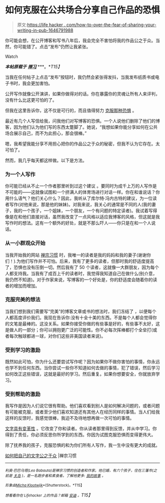 # 如何克服在公共场合分享自己作品的恐惧

> 原文:[https://life hacker . com/how-to-over-the-fear-of-sharing-your-writing-in-pub-1646791988](https://lifehacker.com/how-to-overcome-the-fear-of-sharing-your-writing-in-pub-1646791988)

你可能会想，在公开博客和写书八年后，我会完全不害怕将我的作品公之于众。当然，你可能错了。点击“发布”仍然让我紧张。

Watch

***本帖原载于*** [***禅习***](http://zenhabits.net/public/) ***。**T15】*

当我在任何帖子上点击“发布”按钮时，我仍然会紧张得发抖，当我发布纸质书或电子书时，我会更加害怕。

公开写作就像公开演讲，如果你做得对的话。你在暴露你的灵魂让所有人来评判，没有什么比这更可怕的了。

但我在这里告诉你，这不仅是可行的，而且值得努力 [克服那种恐惧](https://lifehacker.com/how-to-feel-confident-sharing-your-creative-work-in-pub-1490089104) 。

最近有几个人写信给我，问我他们对写博客的恐惧。一个人说他们删除了他们的博客，因为他们认为他们写的东西太蹩脚了。她说，“我想如果你能分享如何在公共场合展示自己，而不为此担心，那会很棒。”

嗯，我希望我能分享不用担心把你的作品公之于众的秘密，但我不认为它存在。太可怕了。

然而，我几乎每天都这样做。以下是方法。

### 为一个人写作

你可能已经从不止一个作者那里听到过这个建议 。要同时为成千上万的人写作是不可能的——这就像试图和一个挤满人的体育场进行对话一样。你在和谁说话？你用什么语气？他们关心什么？因此，我听从了库尔特·冯内古特的建议，为一位读者写作(对他来说，那是他的妹妹)。对我来说，我关心的通常是不同的人(我的妻子，我的一个孩子，一个姐妹，一个朋友，一个有问题的特定读者)。我试着写得像是在和他们直接对话，虽然我改变了一点风格以适应我博客的风格，但这就是我写作时的想法。这有一个额外的好处，就是不那么吓人——你只是在和一个人说话。

### 从一小群观众开始

当我开始我的网站 [禅宗习惯](http://zenhabits.net/) 时，我唯一的读者是我的妈妈和我的妻子(谢谢你们！).为他们写作并不可怕。后来，我有了更多的读者，但那时我的舒适度提高了，恐惧也没有压倒一切。然后我有了 50 个读者，这就像一大群朋友，因为每个人都支持我。当我有了成百上千的读者时，我觉得我知道自己在做什么(别介意，我仍然不知道)。对于作家来说，写博客的一个好处是，你的舒适度会随着你的读者的增加而增加。

### 克服完美的想法

当我们想到我们需要写“完美”的博客文章或书的想法时，我们冻结了 ，以便每个人都高度评价我们。我现在告诉你:没有十全十美的东西。不是每个人都会觉得你的文笔是最棒的。这没关系。如果你接受你做的有些事是好的，有些事不太好，这是做人的一部分；你可以拥抱更广泛的可能性。你不必每次挥棒都打个全垒打(或者每次触球都进一球，对你们这些非美国读者来说)。

### 受到学习的激励

既然如此可怕，你为什么还要尝试写作呢？因为如果你不做你害怕的事情，你永远也学不到任何东西。当你尝试一些你不知道如何去做的事情，犯了错误，然后学习如何改正这些错误，这就是最好的学习。然后重复。如果你想要安全，你就放弃学习。

### 受到帮助的激励

我写作是因为人们说它很有帮助。他们喜欢看到别人是如何解决问题的，或者问题有可能被克服，或者至少他们喜欢知道还有其他人在经历同样的事情。当人们给我这样的反馈时，我感觉很棒，我迫不及待地想再做一次可怕的事情。

[文字具有变革性](https://lifehacker.com/why-you-should-keep-a-journal-and-how-to-start-yours-1547057185) 。它改变了你和读者。你从读者那里得到反馈，并从中学习。你得到了责任，你必须反思你所学到的东西。你因为试图克服恐惧而变得更伟大。

除了抚养我的孩子，克服恐惧的和为你们所有人写作，我一生中没有更大的成就。

[如何把自己的文字公之于众](http://zenhabits.net/public/) |禅宗习惯

* * *

*<small>利奥·巴巴乌塔(Leo Babauta)是禅宗习惯的创造者和作家。他已婚，有六个孩子，住在三藩市(之前是</small>* [*<small>关岛</small>*](http://guampedia.com/) *<small>)，是一名跑步者和素食者。了解他更多:</small>* [*<small>我的故事</small>*](http://zenhabits.net/2007/02/my-story/) *<small>。</small>*

<small>*形象由*</small>[<small>*Micha Klootwijk*</small>](http://www.shutterstock.com/pic-191860001/stock-photo-vintage-inscription-made-by-old-typewriter-once-upon-a-time.html)<small>*(Shutterstock)。*T15】</small>

*<small>想看看你在 Lifehacker 上的作品？邮箱</small>* [*<small>安迪</small>*](mailto:andy@lifehacker.com) *<small>。</small>T15】*